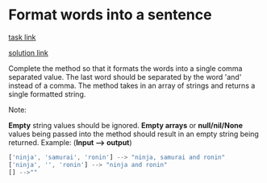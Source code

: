 # Format words into a sentence

[task link](https://www.codewars.com/kata/51689e27fe9a00b126000004/train/javascript)

[solution link](https://www.codewars.com/kata/reviews/516f30297c907a79f2000650/groups/638a01a32e6f410001edbfe9)

Complete the method so that it formats the words into a single comma separated value. The last word should be separated by the word 'and' instead of a comma. The method takes in an array of strings and returns a single formatted string.

Note:

**Empty** string values should be ignored.
**Empty arrays** or **null/nil/None** values being passed into the method should result in an empty string being returned.
Example: (**Input --> output**)

```javascript
['ninja', 'samurai', 'ronin'] --> "ninja, samurai and ronin"
['ninja', '', 'ronin'] --> "ninja and ronin"
[] -->""
```
